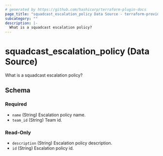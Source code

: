 ```yaml
---
# generated by https://github.com/hashicorp/terraform-plugin-docs
page_title: "squadcast_escalation_policy Data Source - terraform-provider-squadcast-new"
subcategory: ""
description: |-
  What is a squadcast escalation policy?
---
```


# squadcast_escalation_policy (Data Source)

What is a squadcast escalation policy?



<!-- schema generated by tfplugindocs -->
## Schema

### Required

- `name` (String) Escalation policy name.
- `team_id` (String) Team id.

### Read-Only

- `description` (String) Escalation policy description.
- `id` (String) Escalation policy id.


